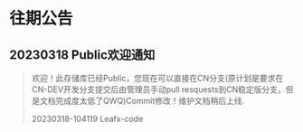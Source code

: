 # 往期公告

## 20230318 Public欢迎通知

> 欢迎！此存储库已经Public，您现在可以直接在CN分支(原计划是要求在CN-DEV开发分支提交后由管理员手动pull resquests到CN稳定版分支，但是文档完成度太低了QWQ)Commit修改！维护文档稍后上线.
>
> 20230318-104119 Leafx-code

